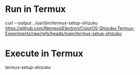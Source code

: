 # Run in Termux
curl --output ../usr/bin/termux-setup-shizuku https://github.com/NemesisElectron/ColorOS-Shizuku-Termux-Experiments/raw/refs/heads/main/termux-setup-shizuku
# Execute in Termux
termux-setup-shizuku

